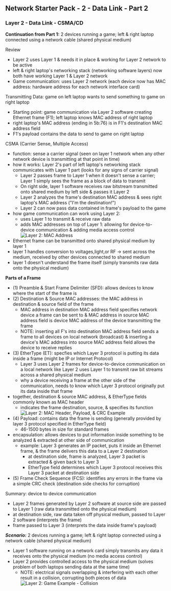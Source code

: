 ## Network Starter Pack - 2 - Data Link - Part 2 ##

### Layer 2 - Data Link - CSMA/CD
**Continuation from Part 1:** 2 devices running a game; left & right laptop connected using a network cable (shared physical medium)

Review
* Layer 2 uses Layer 1 & needs it in place & working for Layer 2 network to be active
* left & right laptop's networking stack (networking software layers) now both have working Layer 1 & Layer 2 network
* Game communication: uses Layer 2 network (each device now has MAC address: hardware address for each network interface card)

Transmitting Data: game on left laptop wants to send something to game on right laptop
* Starting point: game communication via Layer 2 software creating Ethernet frame (F1); left laptop knows MAC address of right laptop
* right laptop's MAC address (ending in 5b:76) is in F1's destination MAC address field
* F1's payload contains the data to send to game on right laptop

CSMA (Carrier Sense, Multiple Access)
* function: sense a carrier signal (seen on layer 1 network when any other network device is transmitting at that point in time)
* how it works: Layer 2's part of left laptop's networking stack communicates with Layer 1 part (looks for any signs of carrier signal)
  * Layer 2 passes frame to Layer 1 when it doesn't sense a carrier; Layer 1 simply sees the frame as a block of data to transmit
  * On right side, layer 1 software receives raw bitstream transmitted onto shared medium by left side & passes it Layer 2
  * Layer 2 analyzes the frame's destination MAC address & sees right laptop's MAC address ("I'm the destination!")
  * Layer 2 can now pass data contained in frame's payload to the game
* how game communication can work using Layer 2: 
  * uses Layer 1 to transmit & receive raw data
  * adds MAC addresses on top of Layer 1: allowing for device-to-device communication & adding media access control
 ![Layer 2: MAC Address](https://i.postimg.cc/hPJfQX20/image8.png)
* Ethernet frame can be transmitted onto shared physical medium by layer 1 
* layer 1 handles conversion to voltages,light,or RF -> sent across the medium, received by other devices connected to shared medium
* layer 1 doesn't understand the frame itself (simply transmits raw data onto the physical medium)

**Parts of a Frame** 
* (1) Preamble & Start Frame Delimiter (SFD): allows devices to know where the start of the frame is
* (2) Destination & Source MAC addresses: the MAC address in destination & source field of the frame
  * MAC address in destination MAC address field specifies network device a frame can be sent to & MAC address in source MAC address field is device MAC address of the device transmitting the frame 
  * NOTE: inserting all F's into destination MAC address field sends a frame to all devices on local network (broadcast) & inserting a device's MAC address into source MAC address field allows the device to receive replies 
* (3) EtherType (ET): specfies which Layer 3 protocol is putting its data inside a frame (might be IP or Internet Protocol)
  * Layer 3 uses Layer 2 frames for device-to-device communication on a local network like Layer 2 uses Layer 1 to transmit raw bit streams across a shared physical medium
  * why a device receiving a frame at the other side of the communication, needs to know which Layer 3 protocol originally put its data inside that frame
* together, destination & source MAC address, & EtherType fields commonly known as MAC header
  * indicates the frame destination, source, & specifies its function
![Layer 2: MAC Header, Payload, & CRC Example](https://i.postimg.cc/Y9HYvN5C/image9.png)
* (4) Payload: contains data the frame is sending (generally provided by layer 3 protocol specified in EtherType field)
  * 46-1500 bytes in size for standard frames
* encapsulation: allows devices to put information inside something to be analyzed & extracted at other side of communication
  * example: Layer 3 generates an IP packet, puts it inside an Ethernet frame, & the frame delivers this data to a Layer 2 destination
    * at destination side, frame is analyzed, Layer 3 packet is extracted & given back to Layer 3
    * EtherType field determines which Layer 3 protocol receives this Layer 3 packet at destination side
* (5) Frame Check Sequence (FCS): identifies any errors in the frame via a simple CRC check (destination side checks for corruption)

Summary: device to device communication
* Layer 2 frames generated by Layer 2 software at source side are passed to Layer 1 (raw data transmitted onto the physical medium)
* at destination side, raw data taken off physical medium, passed to Layer 2 software (interprets the frame)
* frame passed to Layer 3 (interprets the data inside frame's payload) 

**_Scenario:_** 2 devices running a game; left & right laptop connected using a network cable (shared physical medium)
* Layer 1 software running on a network card simply transmits any data it receives onto the physical medium (no media access control)
* Layer 2 provides controlled access to the physical medium (solves problem of both laptops sending data at the same time)
  * NOTE: electrical signals overlapping & interfering with each other result in a collision, corrupting both pieces of data
![Layer 2: Game Example - Collision](https://i.postimg.cc/cLCKkmNF/image10.png)

